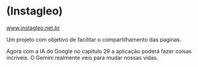  <h1> (Instagleo) </h1>
 <p>
 <a href="www.instagleo.net.br">
   www.instagleo.net.br
 </a> 
 </p>
<p>Um projeto com objetivo de 
facilitar o compartilhamento 
das paginas.</p>
<p>
Agora com a IA 
  do Google no capitulo 29
  a aplicação poderá fazer coisas
  incríveis. O Gemini realmente
  veio para mudar nossas vidas.
</p>
